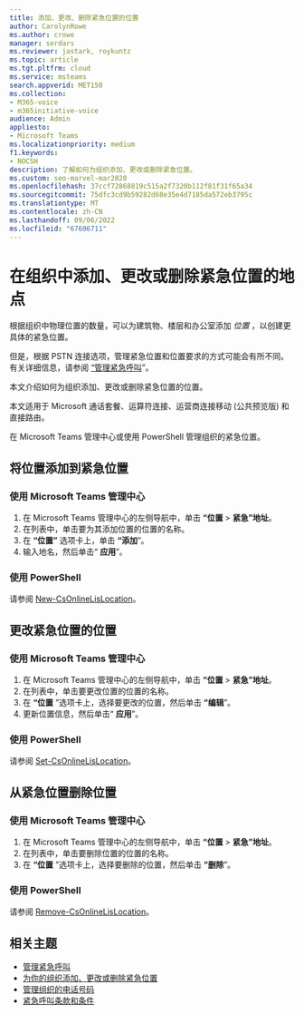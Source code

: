 ```yaml
---
title: 添加、更改、删除紧急位置的位置
author: CarolynRowe
ms.author: crowe
manager: serdars
ms.reviewer: jastark, roykuntz
ms.topic: article
ms.tgt.pltfrm: cloud
ms.service: msteams
search.appverid: MET150
ms.collection:
- M365-voice
- m365initiative-voice
audience: Admin
appliesto:
- Microsoft Teams
ms.localizationpriority: medium
f1.keywords:
- NOCSH
description: 了解如何为组织添加、更改或删除紧急位置。
ms.custom: seo-marvel-mar2020
ms.openlocfilehash: 37ccf72868819c515a2f7320b112f81f31f65a34
ms.sourcegitcommit: 75dfc3cd9b59282d68e35e4d7185da572eb3795c
ms.translationtype: MT
ms.contentlocale: zh-CN
ms.lasthandoff: 09/06/2022
ms.locfileid: "67606711"
---
```

# <a name="add-change-or-remove-a-place-for-an-emergency-location-in-your-organization"></a>在组织中添加、更改或删除紧急位置的地点

根据组织中物理位置的数量，可以为建筑物、楼层和办公室添加 *位置* ，以创建更具体的紧急位置。

但是，根据 PSTN 连接选项，管理紧急位置和位置要求的方式可能会有所不同。 有关详细信息，请参阅 [“管理紧急呼叫](what-are-emergency-locations-addresses-and-call-routing.md)”。

本文介绍如何为组织添加、更改或删除紧急位置的位置。

本文适用于 Microsoft 通话套餐、运算符连接、运营商连接移动 (公共预览版) 和直接路由。

在 Microsoft Teams 管理中心或使用 PowerShell 管理组织的紧急位置。
  
## <a name="add-a-place-to-an-emergency-location"></a>将位置添加到紧急位置

### <a name="using-the-microsoft-teams-admin-center"></a>使用 Microsoft Teams 管理中心

1. 在 Microsoft Teams 管理中心的左侧导航中，单击 **“位置** > **紧急”地址**。
2. 在列表中，单击要为其添加位置的位置的名称。
3. 在 **“位置”** 选项卡上，单击 **“添加**”。
4. 输入地名，然后单击“ **应用**”。

### <a name="using-powershell"></a>使用 PowerShell

请参阅 [New-CsOnlineLisLocation](/powershell/module/skype/new-csonlinelislocation)。
    
## <a name="change-a-place-for-an-emergency-location"></a>更改紧急位置的位置

### <a name="using-the-microsoft-teams-admin-center"></a>使用 Microsoft Teams 管理中心

1. 在 Microsoft Teams 管理中心的左侧导航中，单击 **“位置** > **紧急”地址**。
2. 在列表中，单击要更改位置的位置的名称。
3. 在 **“位置** ”选项卡上，选择要更改的位置，然后单击 **“编辑**”。
4. 更新位置信息，然后单击“ **应用**”。

### <a name="using-powershell"></a>使用 PowerShell

请参阅 [Set-CsOnlineLisLocation](/powershell/module/skype/set-csonlinelislocation)。
    
## <a name="remove-a-place-from-an-emergency-location"></a>从紧急位置删除位置

### <a name="using-the-microsoft-teams-admin-center"></a>使用 Microsoft Teams 管理中心

1. 在 Microsoft Teams 管理中心的左侧导航中，单击 **“位置** > **紧急”地址**。
2. 在列表中，单击要删除位置的位置的名称。
3. 在 **“位置** ”选项卡上，选择要删除的位置，然后单击 **“删除**”。

### <a name="using-powershell"></a>使用 PowerShell

请参阅 [Remove-CsOnlineLisLocation](/powershell/module/skype/remove-csonlinelislocation)。
    
## <a name="related-topics"></a>相关主题

- [管理紧急呼叫](what-are-emergency-locations-addresses-and-call-routing.md)
- [为你的组织添加、更改或删除紧急位置](add-change-remove-emergency-location-organization.md)
- [管理组织的电话号码](/microsoftteams/manage-phone-numbers-for-your-organization)
- [紧急呼叫条款和条件](./emergency-calling-terms-and-conditions.md)
